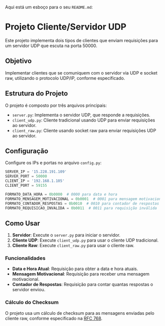 Aqui está um esboço para o seu `README.md`:

# Projeto Cliente/Servidor UDP

Este projeto implementa dois tipos de clientes que enviam requisições para um servidor UDP que escuta na porta 50000.

## Objetivo

Implementar clientes que se comuniquem com o servidor via UDP e socket raw, utilizando o protocolo UDP/IP, conforme especificado.

## Estrutura do Projeto

O projeto é composto por três arquivos principais:

- `server.py`: Implementa o servidor UDP, que responde a requisições.
- `client_udp.py`: Cliente tradicional usando UDP para enviar requisições ao servidor.
- `client_raw.py`: Cliente usando socket raw para enviar requisições UDP ao servidor.

## Configuração

Configure os IPs e portas no arquivo `config.py`:

```python
SERVER_IP = '15.228.191.109'
SERVER_PORT = 50000
CLIENT_IP = '192.168.1.105'
CLIENT_PORT = 59155

FORMATO_DATA_HORA = 0b0000  # 0000 para data e hora
FORMATO_MENSAGEM_MOTIVACIONAL = 0b0001  # 0001 para mensagem motivacional
FORMATO_CONTADOR_RESPOSTAS = 0b0010  # 0010 para contador de respostas
FORMATO_REQUISICAO_INVALIDA = 0b0011  # 0011 para requisição inválida
```
## Como Usar

1. **Servidor**: Execute o `server.py` para iniciar o servidor.
2. **Cliente UDP**: Execute `client_udp.py` para usar o cliente UDP tradicional.
3. **Cliente Raw**: Execute `client_raw.py` para usar o cliente raw.

### Funcionalidades

- **Data e Hora Atual**: Requisição para obter a data e hora atuais.
- **Mensagem Motivacional**: Requisição para receber uma mensagem motivacional.
- **Contador de Respostas**: Requisição para contar quantas respostas o servidor enviou.

### Cálculo do Checksum

O projeto usa um cálculo de checksum para as mensagens enviadas pelo cliente raw, conforme especificado na [RFC 768](https://tools.ietf.org/html/rfc768).